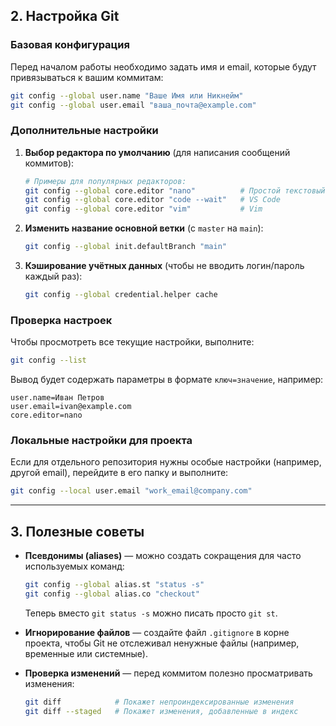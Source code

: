 ## **2. Настройка Git**  

### **Базовая конфигурация**  
Перед началом работы необходимо задать имя и email, которые будут привязываться к вашим коммитам:  
```bash
git config --global user.name "Ваше Имя или Никнейм"
git config --global user.email "ваша_почта@example.com"
```

### **Дополнительные настройки**  
1. **Выбор редактора по умолчанию** (для написания сообщений коммитов):  
   ```bash
   # Примеры для популярных редакторов:
   git config --global core.editor "nano"          # Простой текстовый редактор
   git config --global core.editor "code --wait"   # VS Code
   git config --global core.editor "vim"           # Vim
   ```

2. **Изменить название основной ветки** (с `master` на `main`):  
   ```bash
   git config --global init.defaultBranch "main"
   ```

3. **Кэширование учётных данных** (чтобы не вводить логин/пароль каждый раз):  
   ```bash
   git config --global credential.helper cache
   ```

### **Проверка настроек**  
Чтобы просмотреть все текущие настройки, выполните:  
```bash
git config --list
```
Вывод будет содержать параметры в формате `ключ=значение`, например:  
```
user.name=Иван Петров
user.email=ivan@example.com
core.editor=nano
```

### **Локальные настройки для проекта**  
Если для отдельного репозитория нужны особые настройки (например, другой email), перейдите в его папку и выполните:  
```bash
git config --local user.email "work_email@company.com"
```

---

## **3. Полезные советы**  
- **Псевдонимы (aliases)** — можно создать сокращения для часто используемых команд:  
  ```bash
  git config --global alias.st "status -s"
  git config --global alias.co "checkout"
  ```
  Теперь вместо `git status -s` можно писать просто `git st`.

- **Игнорирование файлов** — создайте файл `.gitignore` в корне проекта, чтобы Git не отслеживал ненужные файлы (например, временные или системные).  

- **Проверка изменений** — перед коммитом полезно просматривать изменения:  
  ```bash
  git diff            # Покажет непроиндексированные изменения
  git diff --staged   # Покажет изменения, добавленные в индекс
  ```
